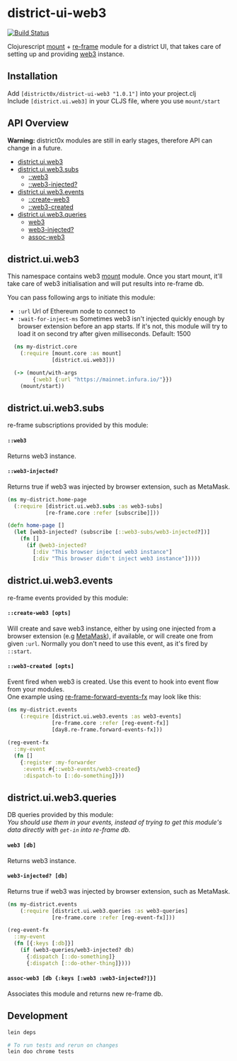 # district-ui-web3

[![Build Status](https://travis-ci.org/district0x/district-ui-web3.svg?branch=master)](https://travis-ci.org/district0x/district-ui-web3)

Clojurescript [mount](https://github.com/tolitius/mount) + [re-frame](https://github.com/Day8/re-frame) module for a district UI, that takes care of setting up and providing [web3](https://github.com/ethereum/web3.js/) instance.

## Installation
Add `[district0x/district-ui-web3 "1.0.1"]` into your project.clj  
Include `[district.ui.web3]` in your CLJS file, where you use `mount/start`

## API Overview

**Warning:** district0x modules are still in early stages, therefore API can change in a future.

- [district.ui.web3](#districtuiweb3)
- [district.ui.web3.subs](#districtuiweb3subs)
  - [::web3](#web3-sub)
  - [::web3-injected?](#web3-injected?-sub)
- [district.ui.web3.events](#districtuiweb3events)
  - [::create-web3](#create-web3)
  - [::web3-created](#web3-created)
- [district.ui.web3.queries](#districtuiweb3queries)
  - [web3](#web3)
  - [web3-injected?](#web3-injected?)
  - [assoc-web3](#assoc-web3)

## district.ui.web3
This namespace contains web3 [mount](https://github.com/tolitius/mount) module. Once you start mount, it'll take care of web3
initialisation and will put results into re-frame db.

You can pass following args to initiate this module: 
* `:url` Url of Ethereum node to connect to
* `:wait-for-inject-ms` Sometimes web3 isn't injected quickly enough by browser extension before an app starts. If it's not, this module will try
to load it on second try after given milliseconds. Default: 1500 

```clojure
  (ns my-district.core
    (:require [mount.core :as mount]
              [district.ui.web3]))

  (-> (mount/with-args
        {:web3 {:url "https://mainnet.infura.io/"}})
    (mount/start))
```

## district.ui.web3.subs
re-frame subscriptions provided by this module:

#### <a name="web3-sub">`::web3`
Returns web3 instance.

#### <a name="web3-injected?-sub">`::web3-injected?`
Returns true if web3 was injected by browser extension, such as MetaMask. 

```clojure
(ns my-district.home-page
  (:require [district.ui.web3.subs :as web3-subs]
            [re-frame.core :refer [subscribe]]))

(defn home-page []
  (let [web3-injected? (subscribe [::web3-subs/web3-injected?])]
    (fn []
      (if @web3-injected?
        [:div "This browser injected web3 instance"]
        [:div "This browser didn't inject web3 instance"]))))
```

## district.ui.web3.events
re-frame events provided by this module:

#### <a name="create-web3">`::create-web3 [opts]`
Will create and save web3 instance, either by using one injected from a browser extension (e.g [MetaMask](https://metamask.io/)),
if available, or will create one from given `:url`. Normally you don't need to use this event, as it's fired by `::start`.

#### <a name="web3-created">`::web3-created [opts]`
Event fired when web3 is created. Use this event to hook into event flow from your modules.  
One example using [re-frame-forward-events-fx](https://github.com/Day8/re-frame-forward-events-fx) may look like this: 

```clojure
(ns my-district.events
    (:require [district.ui.web3.events :as web3-events]
              [re-frame.core :refer [reg-event-fx]]
              [day8.re-frame.forward-events-fx]))
              
(reg-event-fx
  ::my-event
  (fn []
    {:register :my-forwarder
     :events #{::web3-events/web3-created}
     :dispatch-to [::do-something]}))
```

## district.ui.web3.queries
DB queries provided by this module:  
*You should use them in your events, instead of trying to get this module's 
data directly with `get-in` into re-frame db.*

#### <a name="web3">`web3 [db]`
Returns web3 instance.

#### <a name="web3-injected?">`web3-injected? [db]`
Returns true if web3 was injected by browser extension, such as MetaMask.

```clojure
(ns my-district.events
    (:require [district.ui.web3.queries :as web3-queries]
              [re-frame.core :refer [reg-event-fx]]))

(reg-event-fx
  ::my-event
  (fn [{:keys [:db]}]
    (if (web3-queries/web3-injected? db)
      {:dispatch [::do-something]}
      {:dispatch [::do-other-thing]})))
```

#### <a name="assoc-web3">`assoc-web3 [db {:keys [:web3 :web3-injected?]}]`
Associates this module and returns new re-frame db.

## Development
```bash
lein deps

# To run tests and rerun on changes
lein doo chrome tests
```